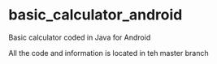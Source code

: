 # basic_calculator_android
Basic calculator coded in Java for Android

All the code and information is located in teh master branch
